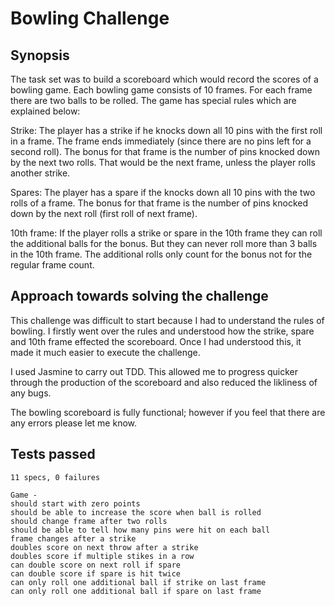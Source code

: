 Bowling Challenge
======================

Synopsis
-----

The task set was to build a scoreboard which would record the scores of a bowling game. Each bowling game consists of 10 frames. For each frame there are two balls to be rolled. The game has special rules which are explained below:

Strike:
The player has a strike if he knocks down all 10 pins with the first roll in a frame. The frame ends immediately (since there are no pins left for a second roll). The bonus for that frame is the number of pins knocked down by the next two rolls. That would be the next frame, unless the player rolls another strike.

Spares:
The player has a spare if the knocks down all 10 pins with the two rolls of a frame. The bonus for that frame is the number of pins knocked down by the next roll (first roll of next frame).

10th frame:
If the player rolls a strike or spare in the 10th frame they can roll the additional balls for the bonus. But they can never roll more than 3 balls in the 10th frame. The additional rolls only count for the bonus not for the regular frame count.


Approach towards solving the challenge
--------------------------------------

This challenge was difficult to start because I had to understand the rules of bowling. I firstly went over the rules and understood how the strike, spare and 10th frame effected the scoreboard. Once I had understood this, it made it much easier to execute the challenge.

I used Jasmine to carry out TDD. This allowed me to progress quicker through the production of the scoreboard and also reduced the likliness of any bugs.

The bowling scoreboard is fully functional; however if you feel that there are any errors please let me know.


Tests passed
---------------------------------
```
11 specs, 0 failures

Game -
should start with zero points
should be able to increase the score when ball is rolled
should change frame after two rolls
should be able to tell how many pins were hit on each ball
frame changes after a strike
doubles score on next throw after a strike
doubles score if multiple stikes in a row
can double score on next roll if spare
can double score if spare is hit twice
can only roll one additional ball if strike on last frame
can only roll one additional ball if spare on last frame
```
